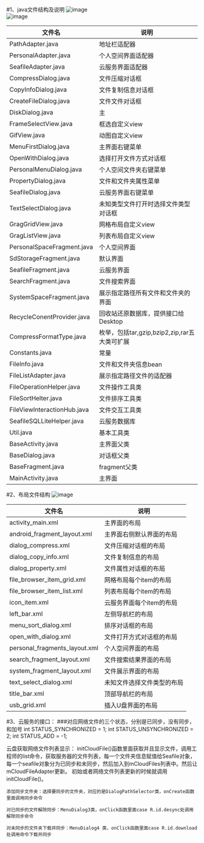 #1、java文件结构及说明
![image](https://github.com/openthos/oto-filemanager/blob/master/doc/summary/pictures/java_structure1.png)<br />
![image](https://github.com/openthos/oto-filemanager/blob/master/doc/summary/pictures/java_structure2.png)

|文件名|说明|
|------|----|
|PathAdapter.java|地址栏适配器|
|PersonalAdapter.java|个人空间界面适配器|
|SeafileAdapter.java|云服务界面适配器|
|CompressDialog.java|文件压缩对话框|
|CopyInfoDialog.java|文件复制信息对话框|
|CreateFileDialog.java|文件文件对话框|
|DiskDialog.java|主|
|FrameSelectView.java|框选自定义view|
|GifView.java|动图自定义view|
|MenuFirstDialog.java|主界面右键菜单|
|OpenWithDialog.java|选择打开文件方式对话框|
|PersonalMenuDialog.java|个人空间文件夹右键菜单|
|PropertyDialog.java|文件和文件夹属性菜单|
|SeafileDialog.java|云服务界面右键菜单|
|TextSelectDialog.java|未知类型文件打开时选择文件类型对话框|
|GragGridView.java|网格布局自定义view|
|GragListView.java|列表布局自定义view|
|PersonalSpaceFragment.java|个人空间界面|
|SdStorageFragment.java|默认界面|
|SeafileFragment.java|云服务界面|
|SearchFragment.java|文件搜索界面|
|SystemSpaceFragment.java|展示指定路径所有文件和文件夹的界面|
|RecycleConentProvider.java|回收站还原数据库，提供接口给Desktop|
|CompressFormatType.java|枚举，包括tar,gzip,bzip2,zip,rar五大类可扩展|
|Constants.java|常量|
|FileInfo.java|文件和文件夹信息bean|
|FileListAdapter.java|展示指定路径文件的适配器|
|FileOperationHelper.java|文件操作工具类|
|FileSortHelter.java|文件排序工具类|
|FileViewInteractionHub.java|文件交互工具类|
|SeafileSQLLiteHelper.java|云服务数据库|
|Util.java|基本工具类|
|BaseActivity.java|主界面父类|
|BaseDialog.java|对话框父类|
|BaseFragment.java|fragment父类|
|MainActivity.java|主界面|

#2、布局文件结构
![image](https://github.com/openthos/oto-filemanager-analysis/blob/master/doc/summary/pictures/layout_structure.png)

|文件名|说明|
|------|----|
|activity_main.xml|主界面的布局|
|android_fragment_layout.xml|主界面右侧默认界面的布局|
|dialog_compress.xml|文件压缩对话框的布局|
|dialog_copy_info.xml|文件复制信息的布局|
|dialog_property.xml|文件属性对话框的布局|
|file_browser_item_grid.xml|网格布局每个item的布局|
|file_browser_item_list.xml|列表布局每个item的布局|
|icon_item.xml|云服务界面每个item的布局|
|left_bar.xml|左侧导航栏的布局|
|menu_sort_dialog.xml|排序对话框的布局|
|open_with_dialog.xml|文件打开方式对话框的布局|
|personal_fragments_layout.xml|个人空间界面的布局|
|search_fragment_layout.xml|文件搜索结果界面的布局|
|system_fragment_layout.xml|文件展示界面的布局|
|text_select_dialog.xml|未知文件选择文件类型的布局|
|title_bar.xml|顶部导航栏的布局|
|usb_grid.xml|插入U盘界面的布局|
#3、云服务的接口：
###对应网络文件的三个状态，分别是已同步，没有同步，和加号
     int STATUS_SYNCHRONIZED = 1;
     int STATUS_UNSYNCHRONIZED = 2;
     int STATUS_ADD = -1;

云盘获取网络文件列表显示：
initCloudFile()函数里面获取并且显示文件，调用工程师的list命令，获取服务器的文件列表，每一个文件夹信息赋值给Seafile对象，每一个seafile对象分为已同步和未同步，然后加入到mCloudFiles列表中。然后让mCloudFileAdapter更新。
初始或者网络文件列表更新的时候就调用initCloudFile()。

    添加同步文件夹：选择要同步的文件夹，对应的是DialogPathSelector类，onCreate函数里面调用同步命令

    对已同步的文件解除同步：MenuDialog3类，onClick函数里面case R.id.desync处调用解除同步命令

    对未同步的文件夹下载并同步：MenuDialog4 类，onClick函数里面case R.id.download处调用命令下载并同步
